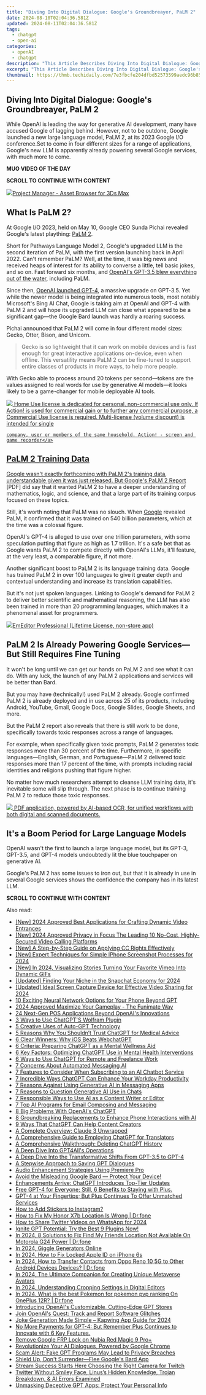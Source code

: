 ```yaml
---
title: "Diving Into Digital Dialogue: Google's Groundbreayer, PaLM 2"
date: 2024-08-10T02:04:36.581Z
updated: 2024-08-11T02:04:36.581Z
tags:
  - chatgpt
  - open-ai
categories:
  - openAI
  - chatgpt
description: "This Article Describes Diving Into Digital Dialogue: Google's Groundbreayer, PaLM 2"
excerpt: "This Article Describes Diving Into Digital Dialogue: Google's Groundbreayer, PaLM 2"
thumbnail: https://thmb.techidaily.com/7e3fbcfe204dfbd52573599aedc96b853d77272f3befed715bed50ff29c06e5a.jpg
---
```


## Diving Into Digital Dialogue: Google's Groundbreayer, PaLM 2

While OpenAI is leading the way for generative AI development, many have accused Google of lagging behind. However, not to be outdone, Google launched a new large language model, PaLM 2, at its 2023 Google I/O conference.Set to come in four different sizes for a range of applications, Google's new LLM is apparently already powering several Google services, with much more to come.

**MUO VIDEO OF THE DAY**

**SCROLL TO CONTINUE WITH CONTENT**

<!-- affiliate ads begin -->
<a href="https://secure.2checkout.com/order/checkout.php?PRODS=4709458&QTY=1&AFFILIATE=108875&CART=1"><img src="https://3d-kstudio.com/wp-content/uploads/2014/02/Project-Manager-3D-Models-4-800x800.jpg" border="0">Project Manager - Asset Browser for 3Ds Max</a>
<!-- affiliate ads end -->
## What Is PaLM 2?

 At Google I/O 2023, held on May 10, Google CEO Sunda Pichai revealed Google's latest plaything: [PaLM 2](https://blog.google/technology/ai/google-palm-2-ai-large-language-model/).

 Short for Pathways Language Model 2, Google's upgraded LLM is the second iteration of PaLM, with the first version launching back in April 2022\. Can't remember PaLM? Well, at the time, it was big news and received heaps of interest for its ability to converse a little, tell basic jokes, and so on. Fast forward six months, and [OpenAI's GPT-3.5 blew everything out of the water](https://www.makeuseof.com/gpt-models-explained-and-compared/), including PaLM.

 Since then, [OpenAI launched GPT-4](https://www.makeuseof.com/openai-launches-gpt-4-artificial-intelligence-model/), a massive upgrade on GPT-3.5\. Yet while the newer model is being integrated into numerous tools, most notably Microsoft's Bing AI Chat, Google is taking aim at OpenAI and GPT-4 with PaLM 2 and will hope its upgraded LLM can close what appeared to be a significant gap—the Google Bard launch was hardly a roaring success.

 Pichai announced that PaLM 2 will come in four different model sizes: Gecko, Otter, Bison, and Unicorn.

> Gecko is so lightweight that it can work on mobile devices and is fast enough for great interactive applications on-device, even when offline. This versatility means PaLM 2 can be fine-tuned to support entire classes of products in more ways, to help more people.

 With Gecko able to process around 20 tokens per second—tokens are the values assigned to real words for use by generative AI models—it looks likely to be a game-changer for mobile deployable AI tools.

<!-- affiliate ads begin -->
<a href="https://checkout.mirillis.com/order/checkout.php?PRODS=4704640&QTY=1&AFFILIATE=108875&CART=1"> <img src="https://secure.avangate.com/images/merchant/547a5a56d43f6d40f9a6a2f76501d013/products/1_mirillis_action_boxshot_store_1x.jpg" border="0">
	Home Use license is dedicated for personal, non-commercial use only. 
	If Action! is used for commercial gain or to further any commercial purpose, 
	a Commercial Use license is required. Multi-license (volume discount) is intended for single 
 
	company, user or members of the same household. Action! - screen and game recorder</a>
<!-- affiliate ads end -->
## PaLM 2 Training Data

 Google wasn't exactly forthcoming with PaLM 2's training data, understandable given it was just released. But Google's [PaLM 2 Report](https://ai.google/static/documents/palm2techreport.pdf) \[PDF\] did say that it wanted PaLM 2 to have a deeper understanding of mathematics, logic, and science, and that a large part of its training corpus focused on these topics.

 Still, it's worth noting that PaLM was no slouch. When [Google](https://ai.googleblog.com/2022/04/pathways-language-model-palm-scaling-to.html) revealed PaLM, it confirmed that it was trained on 540 billion parameters, which at the time was a colossal figure.

 OpenAI's GPT-4 is alleged to use over one trillion parameters, with some speculation putting that figure as high as 1.7 trillion. It's a safe bet that as Google wants PaLM 2 to compete directly with OpenAI's LLMs, it'll feature, at the very least, a comparable figure, if not more.

 Another significant boost to PaLM 2 is its language training data. Google has trained PaLM 2 in over 100 languages to give it greater depth and contextual understanding and increase its translation capabilities.

 But it's not just spoken languages. Linking to Google's demand for PaLM 2 to deliver better scientific and mathematical reasoning, the LLM has also been trained in more than 20 programming languages, which makes it a phenomenal asset for programmers.

<!-- affiliate ads begin -->
<a href="https://shop.emeditor.com/order/checkout.php?PRODS=4631722&QTY=1&AFFILIATE=108875&CART=1"><img src="https://www.emeditor.com/wp-content/uploads/2023/05/frontpage2-2048x588.webp" border="0">EmEditor Professional (Lifetime License, non-store app)</a>
<!-- affiliate ads end -->
## PaLM 2 Is Already Powering Google Services—But Still Requires Fine Tuning

 It won't be long until we can get our hands on PaLM 2 and see what it can do. With any luck, the launch of any PaLM 2 applications and services will be better than Bard.

 But you may have (technically!) used PaLM 2 already. Google confirmed PaLM 2 is already deployed and in use across 25 of its products, including Android, YouTube, Gmail, Google Docs, Google Slides, Google Sheets, and more.

 But the PaLM 2 report also reveals that there is still work to be done, specifically towards toxic responses across a range of languages.

 For example, when specifically given toxic prompts, PaLM 2 generates toxic responses more than 30 percent of the time. Furthermore, in specific languages—English, German, and Portuguese—PaLM 2 delivered toxic responses more than 17 percent of the time, with prompts including racial identities and religions pushing that figure higher.

 No matter how much researchers attempt to cleanse LLM training data, it's inevitable some will slip through. The next phase is to continue training PaLM 2 to reduce those toxic responses.

<!-- affiliate ads begin -->
<a href="https://checkout.abbyy.com/order/checkout.php?PRODS=39254762&QTY=1&AFFILIATE=108875&CART=1"> <img src="https://secure.avangate.com/images/merchant/0e5fb5c76fca16adbee503c9aff393cd/products/11_FR-Badges-NEW-FR-Standard-16-WIN-200.png" border="0"> PDF application, powered by AI-based OCR, for unified workflows with both digital and scanned documents. </a>
<!-- affiliate ads end -->
## It's a Boom Period for Large Language Models

 OpenAI wasn't the first to launch a large language model, but its GPT-3, GPT-3.5, and GPT-4 models undoubtedly lit the blue touchpaper on generative AI.

 Google's PaLM 2 has some issues to iron out, but that it is already in use in several Google services shows the confidence the company has in its latest LLM.

**SCROLL TO CONTINUE WITH CONTENT**


<ins class="adsbygoogle"
     style="display:block"
     data-ad-format="autorelaxed"
     data-ad-client="ca-pub-7571918770474297"
     data-ad-slot="1223367746"></ins>



<ins class="adsbygoogle"
     style="display:block"
     data-ad-client="ca-pub-7571918770474297"
     data-ad-slot="8358498916"
     data-ad-format="auto"
     data-full-width-responsive="true"></ins>

<span class="atpl-alsoreadstyle">Also read:</span>
<div><ul>
<li><a href="https://facebook-video-share.techidaily.com/new-2024-approved-best-applications-for-crafting-dynamic-video-entrances/"><u>[New] 2024 Approved  Best Applications for Crafting Dynamic Video Entrances</u></a></li>
<li><a href="https://digital-screen-recording.techidaily.com/new-2024-approved-privacy-in-focus-the-leading-10-no-cost-highly-secured-video-calling-platforms/"><u>[New] 2024 Approved  Privacy in Focus  The Leading 10 No-Cost, Highly-Secured Video Calling Platforms</u></a></li>
<li><a href="https://youtube-clips.techidaily.com/new-a-step-by-step-guide-on-applying-cc-rights-effectively/"><u>[New] A Step-by-Step Guide on Applying CC Rights Effectively</u></a></li>
<li><a href="https://screen-sharing-recording.techidaily.com/new-expert-techniques-for-simple-iphone-screenshot-processes-for-2024/"><u>[New] Expert Techniques for Simple IPhone Screenshot Processes for 2024</u></a></li>
<li><a href="https://vimeo-videos.techidaily.com/new-in-2024-visualizing-stories-turning-your-favorite-vimeo-into-dynamic-gifs/"><u>[New] In 2024, Visualizing Stories  Turning Your Favorite Vimeo Into Dynamic GIFs</u></a></li>
<li><a href="https://snapchat-videos.techidaily.com/updated-finding-your-niche-in-the-snapchat-economy-for-2024/"><u>[Updated] Finding Your Niche in the Snapchat Economy for 2024</u></a></li>
<li><a href="https://youtube-lab.techidaily.com/ed-ideal-screen-capture-device-for-effective-video-sharing-for-2024/"><u>[Updated] Ideal Screen Capture Device for Effective Video Sharing for 2024</u></a></li>
<li><a href="https://tech-savvy.techidaily.com/10-exciting-neural-network-options-for-your-phone-beyond-gpt/"><u>10 Exciting Neural Network Options for Your Phone Beyond GPT</u></a></li>
<li><a href="https://fox-cloud.techidaily.com/2024-approved-maximize-your-gameplay-the-funimate-way/"><u>2024 Approved  Maximize Your Gameplay - The Funimate Way</u></a></li>
<li><a href="https://tech-savvy.techidaily.com/24-next-gen-pos-applications-beyond-openais-innovations/"><u>24 Next-Gen POS Applications Beyond OpenAI's Innovations</u></a></li>
<li><a href="https://tech-savvy.techidaily.com/3-ways-to-use-chatgpts-wolfram-plugin/"><u>3 Ways to Use ChatGPT'S Wolfram Plugin</u></a></li>
<li><a href="https://tech-savvy.techidaily.com/5-creative-uses-of-auto-gpt-technology/"><u>5 Creative Uses of Auto-GPT Technology</u></a></li>
<li><a href="https://tech-savvy.techidaily.com/5-reasons-why-you-shouldnt-trust-chatgpt-for-medical-advice/"><u>5 Reasons Why You Shouldn’t Trust ChatGPT for Medical Advice</u></a></li>
<li><a href="https://tech-savvy.techidaily.com/6-clear-winners-why-ios-beats-webchatgpt/"><u>6 Clear Winners: Why iOS Beats WebchatGPT</u></a></li>
<li><a href="https://tech-savvy.techidaily.com/6-criteria-preparing-chatgpt-as-a-mental-wellness-aid/"><u>6 Criteria: Preparing ChatGPT as a Mental Wellness Aid</u></a></li>
<li><a href="https://tech-savvy.techidaily.com/6-key-factors-optimizing-chatgpt-use-in-mental-health-interventions/"><u>6 Key Factors: Optimizing ChatGPT Use in Mental Health Interventions</u></a></li>
<li><a href="https://tech-savvy.techidaily.com/6-ways-to-use-chatgpt-for-remote-and-freelance-work/"><u>6 Ways to Use ChatGPT for Remote and Freelance Work</u></a></li>
<li><a href="https://tech-savvy.techidaily.com/7-concerns-about-automated-messaging-ai/"><u>7 Concerns About Automated Messaging AI</u></a></li>
<li><a href="https://tech-savvy.techidaily.com/7-features-to-consider-when-subscribing-to-an-ai-chatbot-service/"><u>7 Features to Consider When Subscribing to an AI Chatbot Service</u></a></li>
<li><a href="https://tech-savvy.techidaily.com/7-incredible-ways-chatgpt-can-enhance-your-workday-productivity/"><u>7 Incredible Ways ChatGPT Can Enhance Your Workday Productivity</u></a></li>
<li><a href="https://tech-savvy.techidaily.com/7-reasons-against-using-generative-ai-in-messaging-apps/"><u>7 Reasons Against Using Generative AI in Messaging Apps</u></a></li>
<li><a href="https://tech-savvy.techidaily.com/7-reasons-to-question-generative-ai-use-in-chats/"><u>7 Reasons to Question Generative AI Use in Chats</u></a></li>
<li><a href="https://tech-savvy.techidaily.com/7-responsible-ways-to-use-ai-as-a-content-writer-or-editor/"><u>7 Responsible Ways to Use AI as a Content Writer or Editor</u></a></li>
<li><a href="https://tech-savvy.techidaily.com/7-top-ai-programs-for-email-composing-and-messaging/"><u>7 Top AI Programs for Email Composing and Messaging</u></a></li>
<li><a href="https://tech-savvy.techidaily.com/8-big-problems-with-openais-chatgpt/"><u>8 Big Problems With OpenAI's ChatGPT</u></a></li>
<li><a href="https://tech-savvy.techidaily.com/8-groundbreaking-replacements-to-enhance-phone-interactions-with-ai/"><u>8 Groundbreaking Replacements to Enhance Phone Interactions with AI</u></a></li>
<li><a href="https://tech-savvy.techidaily.com/9-ways-that-chatgpt-can-help-content-creators/"><u>9 Ways That ChatGPT Can Help Content Creators</u></a></li>
<li><a href="https://tech-savvy.techidaily.com/a-complete-overview-claude-3-unwrapped/"><u>A Complete Overview: Claude 3 Unwrapped</u></a></li>
<li><a href="https://tech-savvy.techidaily.com/a-comprehensive-guide-to-employing-chatgpt-for-translators/"><u>A Comprehensive Guide to Employing ChatGPT for Translators</u></a></li>
<li><a href="https://tech-savvy.techidaily.com/a-comprehensive-walkthrough-deleting-chatgpt-history/"><u>A Comprehensive Walkthrough: Deleting ChatGPT History</u></a></li>
<li><a href="https://tech-savvy.techidaily.com/a-deep-dive-into-gpt4alls-operations/"><u>A Deep Dive Into GPT4All's Operations</u></a></li>
<li><a href="https://tech-savvy.techidaily.com/a-deep-dive-into-the-transformative-shifts-from-gpt-35-to-gpt-4/"><u>A Deep Dive Into the Transformative Shifts From GPT-3.5 to GPT-4</u></a></li>
<li><a href="https://tech-savvy.techidaily.com/a-stepwise-approach-to-saving-gpt-dialogues/"><u>A Stepwise Approach to Saving GPT Dialogues</u></a></li>
<li><a href="https://extra-resources.techidaily.com/audio-enhancement-strategies-using-premiere-pro/"><u>Audio Enhancement Strategies Using Premiere Pro</u></a></li>
<li><a href="https://tech-savvy.techidaily.com/1721434736849-avoid-the-misleading-google-bard-protect-your-device/"><u>Avoid the Misleading Google Bard — Protect Your Device!</u></a></li>
<li><a href="https://tech-savvy.techidaily.com/1721411470542-enhancements-arrive-chatgpt-introduces-top-tier-updates/"><u>Enhancements Arrive: ChatGPT Introduces Top-Tier Updates</u></a></li>
<li><a href="https://tech-savvy.techidaily.com/1721435922175-free-gpt-4-for-everyone-still-6-benefits-to-staying-with-plus/"><u>Free GPT-4 for Everyone; Still, 6 Benefits to Staying with Plus.</u></a></li>
<li><a href="https://tech-savvy.techidaily.com/1721433072602-gpt-4-at-your-fingertips-but-plus-continues-to-offer-unmatched-services/"><u>GPT-4 at Your Fingertips; But Plus Continues To Offer Unmatched Services</u></a></li>
<li><a href="https://instagram-clips.techidaily.com/how-to-add-stickers-to-instagram/"><u>How to Add Stickers to Instagram?</u></a></li>
<li><a href="https://fake-location.techidaily.com/how-to-fix-my-honor-x7b-location-is-wrong-drfone-by-drfone-virtual-android/"><u>How to Fix My Honor X7b Location Is Wrong | Dr.fone</u></a></li>
<li><a href="https://twitter-clips.techidaily.com/how-to-share-twitter-videos-on-whatsapp-for-2024/"><u>How to Share Twitter Videos on WhatsApp for 2024</u></a></li>
<li><a href="https://tech-savvy.techidaily.com/1721424897782-ignite-gpt-potential-try-the-best-9-plugins-now/"><u>Ignite GPT Potential: Try the Best 9 Plugins Now!</u></a></li>
<li><a href="https://fake-location.techidaily.com/in-2024-8-solutions-to-fix-find-my-friends-location-not-available-on-motorola-g24-power-drfone-by-drfone-virtual-android/"><u>In 2024, 8 Solutions to Fix Find My Friends Location Not Available On Motorola G24 Power | Dr.fone</u></a></li>
<li><a href="https://some-knowledge.techidaily.com/in-2024-giggle-generators-online/"><u>In 2024, Giggle Generators Online</u></a></li>
<li><a href="https://apple-account.techidaily.com/in-2024-how-to-fix-locked-apple-id-on-iphone-6s-by-drfone-ios/"><u>In 2024, How to Fix Locked Apple ID on iPhone 6s</u></a></li>
<li><a href="https://android-transfer.techidaily.com/in-2024-how-to-transfer-contacts-from-oppo-reno-10-5g-to-other-android-devices-devices-drfone-by-drfone-transfer-from-android-transfer-from-android/"><u>In 2024, How to Transfer Contacts from Oppo Reno 10 5G to Other Android Devices Devices? | Dr.fone</u></a></li>
<li><a href="https://some-guidance.techidaily.com/in-2024-the-ultimate-companion-for-creating-unique-metaverse-avatars/"><u>In 2024, The Ultimate Companion for Creating Unique Metaverse Avatars</u></a></li>
<li><a href="https://some-approaches.techidaily.com/in-2024-understanding-cropping-settings-in-digital-editors/"><u>In 2024, Understanding Cropping Settings in Digital Editors</u></a></li>
<li><a href="https://android-pokemon-go.techidaily.com/in-2024-what-is-the-best-pokemon-for-pokemon-pvp-ranking-on-oneplus-12r-drfone-by-drfone-virtual-android/"><u>In 2024, What is the best Pokemon for pokemon pvp ranking On OnePlus 12R? | Dr.fone</u></a></li>
<li><a href="https://tech-savvy.techidaily.com/1721424324203-introducing-openais-customizable-cutting-edge-gpt-stores/"><u>Introducing OpenAI's Customizable, Cutting-Edge GPT Stores</u></a></li>
<li><a href="https://tech-savvy.techidaily.com/1721404975415-join-openais-quest-track-and-report-software-glitches/"><u>Join OpenAI's Quest: Track and Report Software Glitches</u></a></li>
<li><a href="https://extra-guidance.techidaily.com/joke-generation-made-simple-kapwing-app-guide-for-2024/"><u>Joke Generation Made Simple – Kapwing App Guide for 2024</u></a></li>
<li><a href="https://tech-savvy.techidaily.com/1721393230759-no-more-payments-for-gpt-4-but-remember-plus-continues-to-innovate-with-6-key-features/"><u>No More Payments for GPT-4: But Remember Plus Continues to Innovate with 6 Key Features.</u></a></li>
<li><a href="https://review-topics.techidaily.com/remove-google-frp-lock-on-nubia-red-magic-9-proplus-by-drfone-android-unlock-remove-google-frp/"><u>Remove Google FRP Lock on Nubia Red Magic 9 Pro+</u></a></li>
<li><a href="https://tech-savvy.techidaily.com/1721399752193-revolutionize-your-ai-dialogues-powered-by-google-chrome/"><u>Revolutionize Your AI Dialogues, Powered by Google Chrome</u></a></li>
<li><a href="https://tech-savvy.techidaily.com/1721380493945-scam-alert-fake-gpt-programs-may-lead-to-privacy-breaches/"><u>Scam Alert: Fake GPT Programs May Lead to Privacy Breaches</u></a></li>
<li><a href="https://tech-savvy.techidaily.com/1721422530815-shield-up-dont-surrenderflee-googles-bard-app/"><u>Shield Up, Don't Surrender—Flee Google's Bard App</u></a></li>
<li><a href="https://screen-mirroring-recording.techidaily.com/stream-success-starts-here-choosing-the-right-camera-for-twitch/"><u>Stream Success Starts Here  Choosing the Right Camera for Twitch</u></a></li>
<li><a href="https://tech-savvy.techidaily.com/1721382237884-twitter-without-smiley-face-linuss-hidden-knowledge-trojan-breakdown-and-ai-errors-examined/"><u>Twitter Without Smiley Face, Linus’s Hidden Knowledge, Trojan Breakdown, & AI Errors Examined</u></a></li>
<li><a href="https://tech-savvy.techidaily.com/1721380229451-unmasking-deceptive-gpt-apps-protect-your-personal-info/"><u>Unmasking Deceptive GPT Apps: Protect Your Personal Info</u></a></li>
</ul></div>
